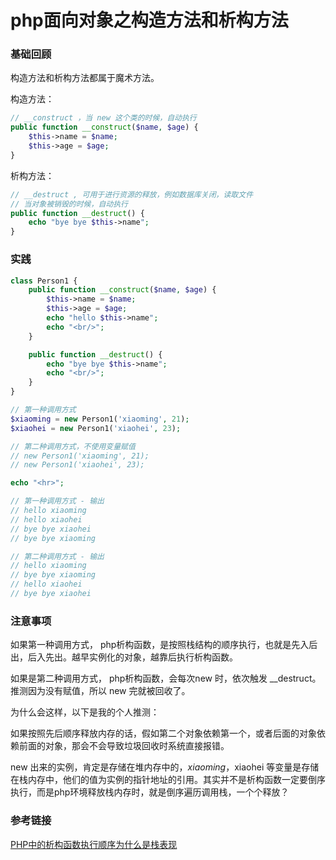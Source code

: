 # php面向对象之构造方法和析构方法

### 基础回顾

构造方法和析构方法都属于魔术方法。

构造方法：
``` php
// __construct ，当 new 这个类的时候，自动执行
public function __construct($name, $age) {
    $this->name = $name;
    $this->age = $age;
}
```
析构方法：
``` php
// __destruct , 可用于进行资源的释放，例如数据库关闭，读取文件
// 当对象被销毁的时候，自动执行
public function __destruct() {
    echo "bye bye $this->name";
}
```

### 实践
``` php
class Person1 {
    public function __construct($name, $age) {
        $this->name = $name;
        $this->age = $age;
        echo "hello $this->name";    
        echo "<br/>";    
    }

    public function __destruct() {        
        echo "bye bye $this->name";   
        echo "<br/>";        
    }
}

// 第一种调用方式
$xiaoming = new Person1('xiaoming', 21);
$xiaohei = new Person1('xiaohei', 23);

// 第二种调用方式，不使用变量赋值
// new Person1('xiaoming', 21);
// new Person1('xiaohei', 23);

echo "<hr>";

// 第一种调用方式 - 输出
// hello xiaoming
// hello xiaohei
// bye bye xiaohei
// bye bye xiaoming

// 第二种调用方式 - 输出
// hello xiaoming
// bye bye xiaoming
// hello xiaohei
// bye bye xiaohei
```

### 注意事项

如果第一种调用方式，
php析构函数，是按照栈结构的顺序执行，也就是先入后出，后入先出。越早实例化的对象，越靠后执行析构函数。

如果是第二种调用方式，
php析构函数，会每次new 时，依次触发 __destruct。推测因为没有赋值，所以 new 完就被回收了。

为什么会这样，以下是我的个人推测：

如果按照先后顺序释放内存的话，假如第二个对象依赖第一个，或者后面的对象依赖前面的对象，那会不会导致垃圾回收时系统直接报错。

new 出来的实例，肯定是存储在堆内存中的，$xiaoming，$xiaohei 等变量是存储在栈内存中，他们的值为实例的指针地址的引用。其实并不是析构函数一定要倒序执行，而是php环境释放栈内存时，就是倒序遍历调用栈，一个个释放？

### 参考链接

[PHP中的析构函数执行顺序为什么是栈表现](https://segmentfault.com/q/1010000015973947/a-1020000015988115)
